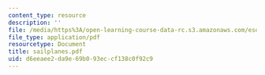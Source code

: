 ```yaml
---
content_type: resource
description: ''
file: /media/https%3A/open-learning-course-data-rc.s3.amazonaws.com/esd-34-system-architecture-january-iap-2007/d6eeaee2da9e69b093eccf138c0f92c9_sailplanes.pdf
file_type: application/pdf
resourcetype: Document
title: sailplanes.pdf
uid: d6eeaee2-da9e-69b0-93ec-cf138c0f92c9
---
```

